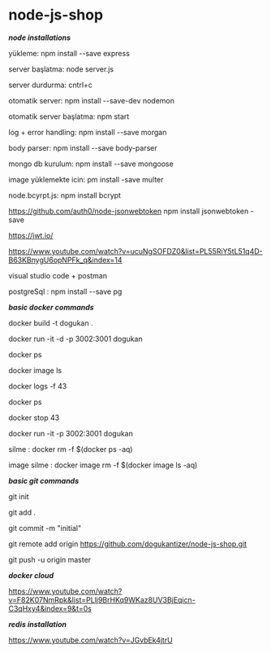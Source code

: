 # node-js-shop

***node installations***

yükleme: npm install --save express

server başlatma: node server.js

server durdurma: cntrl+c

otomatik server: npm install --save-dev nodemon

otomatik server başlatma: npm start

log + error handling: npm install --save morgan

body parser: npm install --save body-parser

mongo db kurulum: npm install --save mongoose

image yüklemekte icin: pm install -save multer

node.bcyrpt.js: npm install bcrypt

https://github.com/auth0/node-jsonwebtoken
npm install jsonwebtoken -save

https://jwt.io/

https://www.youtube.com/watch?v=ucuNgSOFDZ0&list=PL55RiY5tL51q4D-B63KBnygU6opNPFk_q&index=14

visual studio code + postman

postgreSql : npm install --save pg

***basic docker commands***

docker build -t dogukan .

docker run -it -d -p 3002:3001 dogukan

docker ps

docker image ls

docker logs -f  43

docker ps

docker stop 43

docker run -it -p 3002:3001 dogukan

silme : docker rm -f $(docker ps -aq)

image silme : docker image rm -f $(docker image ls -aq)

***basic git commands***

git init

git add .

git commit -m "initial"

git remote add origin https://github.com/dogukantizer/node-js-shop.git

git push -u origin master


***docker cloud***

https://www.youtube.com/watch?v=F82K07NmRpk&list=PLlj9BrHKq9WKaz8UV3BjEqicn-C3qHxy4&index=9&t=0s

***redis installation***

https://www.youtube.com/watch?v=JGvbEk4jtrU

